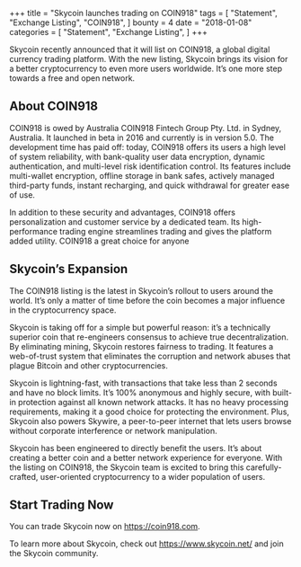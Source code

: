 +++
title = "Skycoin launches trading on COIN918"
tags = [
    "Statement",
    "Exchange Listing",
    "COIN918",
]
bounty = 4
date = "2018-01-08"
categories = [
    "Statement",
    "Exchange Listing",
]
+++

Skycoin recently announced that it will list on COIN918, a global digital currency trading platform. With the new listing, Skycoin brings its vision for a better cryptocurrency to even more users worldwide. It’s one more step towards a free and open network.

## About COIN918

COIN918 is owed by Australia COIN918 Fintech Group Pty. Ltd. in Sydney, Australia. It launched in beta in 2016 and currently is in version 5.0. The development time has paid off: today, COIN918 offers its users a high level of system reliability, with bank-quality user data encryption, dynamic authentication, and multi-level risk identification control. Its features include multi-wallet encryption, offline storage in bank safes, actively managed third-party funds, instant recharging, and quick withdrawal for greater ease of use.

In addition to these security and advantages, COIN918 offers personalization and customer service by a dedicated team. Its high-performance trading engine streamlines trading and gives the platform added utility. COIN918 a great choice for anyone 
## Skycoin’s Expansion

The COIN918 listing is the latest in Skycoin’s rollout to users around the world. It’s only a matter of time before the coin becomes a major influence in the cryptocurrency space.

Skycoin is taking off for a simple but powerful reason: it’s a technically superior coin that re-engineers consensus to achieve true decentralization. By eliminating mining, Skycoin restores fairness to trading. It features a web-of-trust system that eliminates the corruption and network abuses that plague Bitcoin and other cryptocurrencies.

Skycoin is lightning-fast, with transactions that take less than 2 seconds and have no block limits. It’s 100% anonymous and highly secure, with built-in protection against all known network attacks. It has no heavy processing requirements, making it a good choice for protecting the environment. Plus, Skycoin also powers Skywire, a peer-to-peer internet that lets users browse without corporate interference or network manipulation. 

Skycoin has been engineered to directly benefit the users. It’s about creating a better coin and a better network experience for everyone. With the listing on COIN918, the Skycoin team is excited to bring this carefully-crafted, user-oriented cryptocurrency to a wider population of users.


## Start Trading Now

You can trade Skycoin now on https://coin918.com.

To learn more about Skycoin, check out https://www.skycoin.net/ and join the Skycoin community.


